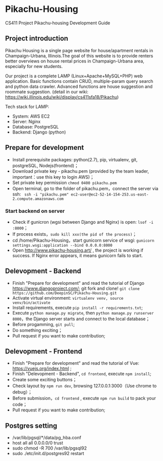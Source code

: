# Pikachu-Housing
CS411 Project Pikachu-housing Development Guide

## Project introduction


Pikachu Housing is a single page website for house/apartment rentals in Champaign-Urbana, Illinois.The goal of this website is to provide renters better overviews on house rental prices in Champaign-Urbana area, especially for new students.


Our project is a complete LAMP (Linux+Apache+MySQL+PHP) web application. Basic functions contain CRUD, multiple-param query search and python data crawler. Advanced functions are house suggestion and roommate suggestion. (detail in our wiki: https://wiki.illinois.edu/wiki/display/cs411sfa18/Pikachu) 


Tech stack for LAMP: 
- System: AWS EC2
- Server: Nginx
- Database: PostgreSQL
- Backend: Django (python)


## Prepare for development
* Install prerequisite packages: python(2.7), pip, virtualenv, git, postgreSQL, Nodejs(frontend)；
* Download private key - pikachu.pem (provided by the team leader, important：use this key to login AWS)；
* Set private key permission
`chmod 0400 pikachu.pem`
* Open terminal, go to the folder of pikachu.pem，connect the server via ssh: 
` ssh -i "pikachu.pem" ec2-user@ec2-52-14-154-253.us-east-2.compute.amazonaws.com` 

### Start backend on server
* Check if gunicron (wgsi between Django and Nginx) is open: `lsof -i :8000`；
* If process exists，`sudo kill xxx(the pid of the process)`；
* cd /home/Pikachu-Housing，start gunicorn service of wsgi: `gunicorn settings.wsgi:application --bind 0.0.0.0:8000` 
* Open http://www.pikachu-housing.art/ , the project is working if success. If Nginx error appears, it means gunicorn fails to start. 

## Delevopment - Backend
* Finish "Prepare for development" and read the tutorial of Django https://www.djangoproject.com/;
git fork and clone!
`git clone https://github.com/DeepinSC/Pikachu-Housing.git` 
* Activate virtual environment:
`virtualenv venv, source venv/bin/activate`
* Install requirements, execute `pip install -r requirements.txt`;
* Execute `python manage.py migrate`, then `python manage.py runserver 8000`，the Django server starts and connect to the local database；
* Before progamming, `git pull`;
* Do something exciting；
* Pull request if you want to make contribution;

## Delevopment - Frontend
* Finish "Prepare for development" and read the tutorial of Vue: https://vuejs.org/index.html ;
* Finish "Delevopment - Backend", `cd frontend`, execute `npm install`;
* Create some exciting buttons；
* Check layout by `npm run dev`, browsing 127.0.0.1:3000（Use chrome to debug）；
* Before submission，`cd frontend` , execute `npm run build` to pack your code；
* Pull request if you want to make contribution;

## Postgres setting
* /var/lib/pgsql/*/data/pg_hba.conf
* host    all    all    0.0.0.0/0    trust
* sudo chmod -R 700 /var/lib/pgsql92
* sudo ./etc/init.d/postgres92 restart

